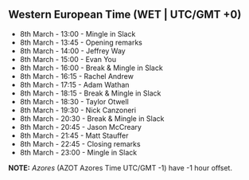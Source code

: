 ## Western European Time (WET | UTC/GMT +0)

- 8th March - 13:00 - Mingle in Slack
- 8th March - 13:45 - Opening remarks
- 8th March - 14:00 - Jeffrey Way
- 8th March - 15:00 - Evan You
- 8th March - 16:00 - Break & Mingle in Slack
- 8th March - 16:15 - Rachel Andrew
- 8th March - 17:15 - Adam Wathan
- 8th March - 18:15 - Break & Mingle in Slack
- 8th March - 18:30 - Taylor Otwell
- 8th March - 19:30 - Nick Canzoneri
- 8th March - 20:30 - Break & Mingle in Slack
- 8th March - 20:45 - Jason McCreary
- 8th March - 21:45 - Matt Stauffer
- 8th March - 22:45 - Closing remarks
- 8th March - 23:00 - Mingle in Slack

**NOTE:** *Azores* (AZOT Azores Time UTC/GMT -1) have -1 hour offset.

